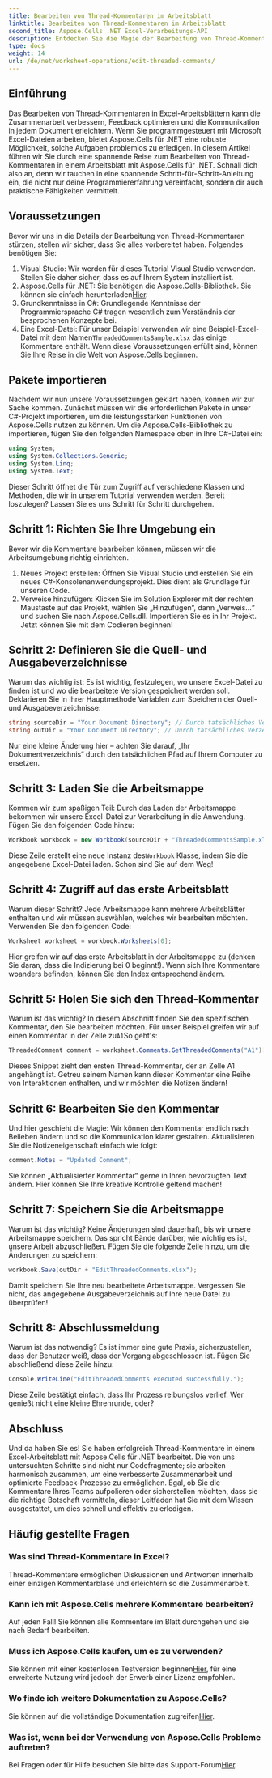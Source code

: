 ```yaml
---
title: Bearbeiten von Thread-Kommentaren im Arbeitsblatt
linktitle: Bearbeiten von Thread-Kommentaren im Arbeitsblatt
second_title: Aspose.Cells .NET Excel-Verarbeitungs-API
description: Entdecken Sie die Magie der Bearbeitung von Thread-Kommentaren in Excel mit Aspose.Cells für .NET! Folgen Sie unserer Schritt-für-Schritt-Anleitung und meistern Sie Ihre Dokumente mit Leichtigkeit.
type: docs
weight: 14
url: /de/net/worksheet-operations/edit-threaded-comments/
---
```

## Einführung
Das Bearbeiten von Thread-Kommentaren in Excel-Arbeitsblättern kann die Zusammenarbeit verbessern, Feedback optimieren und die Kommunikation in jedem Dokument erleichtern. Wenn Sie programmgesteuert mit Microsoft Excel-Dateien arbeiten, bietet Aspose.Cells für .NET eine robuste Möglichkeit, solche Aufgaben problemlos zu erledigen. In diesem Artikel führen wir Sie durch eine spannende Reise zum Bearbeiten von Thread-Kommentaren in einem Arbeitsblatt mit Aspose.Cells für .NET. Schnall dich also an, denn wir tauchen in eine spannende Schritt-für-Schritt-Anleitung ein, die nicht nur deine Programmiererfahrung vereinfacht, sondern dir auch praktische Fähigkeiten vermittelt.
## Voraussetzungen
Bevor wir uns in die Details der Bearbeitung von Thread-Kommentaren stürzen, stellen wir sicher, dass Sie alles vorbereitet haben. Folgendes benötigen Sie:
1. Visual Studio: Wir werden für dieses Tutorial Visual Studio verwenden. Stellen Sie daher sicher, dass es auf Ihrem System installiert ist.
2.  Aspose.Cells für .NET: Sie benötigen die Aspose.Cells-Bibliothek. Sie können sie einfach herunterladen[Hier](https://releases.aspose.com/cells/net/).
3. Grundkenntnisse in C#: Grundlegende Kenntnisse der Programmiersprache C# tragen wesentlich zum Verständnis der besprochenen Konzepte bei.
4.  Eine Excel-Datei: Für unser Beispiel verwenden wir eine Beispiel-Excel-Datei mit dem Namen`ThreadedCommentsSample.xlsx` das einige Kommentare enthält.
Wenn diese Voraussetzungen erfüllt sind, können Sie Ihre Reise in die Welt von Aspose.Cells beginnen.
## Pakete importieren
Nachdem wir nun unsere Voraussetzungen geklärt haben, können wir zur Sache kommen. Zunächst müssen wir die erforderlichen Pakete in unser C#-Projekt importieren, um die leistungsstarken Funktionen von Aspose.Cells nutzen zu können.
Um die Aspose.Cells-Bibliothek zu importieren, fügen Sie den folgenden Namespace oben in Ihre C#-Datei ein:
```csharp
using System;
using System.Collections.Generic;
using System.Linq;
using System.Text;
```
Dieser Schritt öffnet die Tür zum Zugriff auf verschiedene Klassen und Methoden, die wir in unserem Tutorial verwenden werden. 
Bereit loszulegen? Lassen Sie es uns Schritt für Schritt durchgehen.
## Schritt 1: Richten Sie Ihre Umgebung ein
Bevor wir die Kommentare bearbeiten können, müssen wir die Arbeitsumgebung richtig einrichten.
1. Neues Projekt erstellen: Öffnen Sie Visual Studio und erstellen Sie ein neues C#-Konsolenanwendungsprojekt. Dies dient als Grundlage für unseren Code.
2. Verweise hinzufügen: Klicken Sie im Solution Explorer mit der rechten Maustaste auf das Projekt, wählen Sie „Hinzufügen“, dann „Verweis…“ und suchen Sie nach Aspose.Cells.dll. Importieren Sie es in Ihr Projekt. 
Jetzt können Sie mit dem Codieren beginnen!
## Schritt 2: Definieren Sie die Quell- und Ausgabeverzeichnisse
Warum das wichtig ist: Es ist wichtig, festzulegen, wo unsere Excel-Datei zu finden ist und wo die bearbeitete Version gespeichert werden soll.
Deklarieren Sie in Ihrer Hauptmethode Variablen zum Speichern der Quell- und Ausgabeverzeichnisse:
```csharp
string sourceDir = "Your Document Directory"; // Durch tatsächliches Verzeichnis ersetzen
string outDir = "Your Document Directory"; // Durch tatsächliches Verzeichnis ersetzen
```
Nur eine kleine Änderung hier – achten Sie darauf, „Ihr Dokumentverzeichnis“ durch den tatsächlichen Pfad auf Ihrem Computer zu ersetzen. 
## Schritt 3: Laden Sie die Arbeitsmappe
Kommen wir zum spaßigen Teil: Durch das Laden der Arbeitsmappe bekommen wir unsere Excel-Datei zur Verarbeitung in die Anwendung.
Fügen Sie den folgenden Code hinzu:
```csharp
Workbook workbook = new Workbook(sourceDir + "ThreadedCommentsSample.xlsx");
```
 Diese Zeile erstellt eine neue Instanz des`Workbook` Klasse, indem Sie die angegebene Excel-Datei laden. Schon sind Sie auf dem Weg!
## Schritt 4: Zugriff auf das erste Arbeitsblatt
Warum dieser Schritt? Jede Arbeitsmappe kann mehrere Arbeitsblätter enthalten und wir müssen auswählen, welches wir bearbeiten möchten.
Verwenden Sie den folgenden Code:
```csharp
Worksheet worksheet = workbook.Worksheets[0];
```
Hier greifen wir auf das erste Arbeitsblatt in der Arbeitsmappe zu (denken Sie daran, dass die Indizierung bei 0 beginnt!). Wenn sich Ihre Kommentare woanders befinden, können Sie den Index entsprechend ändern.
## Schritt 5: Holen Sie sich den Thread-Kommentar
Warum ist das wichtig? In diesem Abschnitt finden Sie den spezifischen Kommentar, den Sie bearbeiten möchten.
 Für unser Beispiel greifen wir auf einen Kommentar in der Zelle zu`A1`So geht's:
```csharp
ThreadedComment comment = worksheet.Comments.GetThreadedComments("A1")[0];
```
Dieses Snippet zieht den ersten Thread-Kommentar, der an Zelle A1 angehängt ist. Getreu seinem Namen kann dieser Kommentar eine Reihe von Interaktionen enthalten, und wir möchten die Notizen ändern!
## Schritt 6: Bearbeiten Sie den Kommentar
Und hier geschieht die Magie: Wir können den Kommentar endlich nach Belieben ändern und so die Kommunikation klarer gestalten.
Aktualisieren Sie die Notizeneigenschaft einfach wie folgt:
```csharp
comment.Notes = "Updated Comment";
```
Sie können „Aktualisierter Kommentar“ gerne in Ihren bevorzugten Text ändern. Hier können Sie Ihre kreative Kontrolle geltend machen!
## Schritt 7: Speichern Sie die Arbeitsmappe
Warum ist das wichtig? Keine Änderungen sind dauerhaft, bis wir unsere Arbeitsmappe speichern. Das spricht Bände darüber, wie wichtig es ist, unsere Arbeit abzuschließen.
Fügen Sie die folgende Zeile hinzu, um die Änderungen zu speichern:
```csharp
workbook.Save(outDir + "EditThreadedComments.xlsx");
```
Damit speichern Sie Ihre neu bearbeitete Arbeitsmappe. Vergessen Sie nicht, das angegebene Ausgabeverzeichnis auf Ihre neue Datei zu überprüfen!
## Schritt 8: Abschlussmeldung
Warum ist das notwendig? Es ist immer eine gute Praxis, sicherzustellen, dass der Benutzer weiß, dass der Vorgang abgeschlossen ist.
Fügen Sie abschließend diese Zeile hinzu:
```csharp
Console.WriteLine("EditThreadedComments executed successfully.");
```
Diese Zeile bestätigt einfach, dass Ihr Prozess reibungslos verlief. Wer genießt nicht eine kleine Ehrenrunde, oder?
## Abschluss
Und da haben Sie es! Sie haben erfolgreich Thread-Kommentare in einem Excel-Arbeitsblatt mit Aspose.Cells für .NET bearbeitet. Die von uns untersuchten Schritte sind nicht nur Codefragmente; sie arbeiten harmonisch zusammen, um eine verbesserte Zusammenarbeit und optimierte Feedback-Prozesse zu ermöglichen. Egal, ob Sie die Kommentare Ihres Teams aufpolieren oder sicherstellen möchten, dass sie die richtige Botschaft vermitteln, dieser Leitfaden hat Sie mit dem Wissen ausgestattet, um dies schnell und effektiv zu erledigen.
## Häufig gestellte Fragen
### Was sind Thread-Kommentare in Excel?
Thread-Kommentare ermöglichen Diskussionen und Antworten innerhalb einer einzigen Kommentarblase und erleichtern so die Zusammenarbeit.
### Kann ich mit Aspose.Cells mehrere Kommentare bearbeiten?
Auf jeden Fall! Sie können alle Kommentare im Blatt durchgehen und sie nach Bedarf bearbeiten.
### Muss ich Aspose.Cells kaufen, um es zu verwenden?
 Sie können mit einer kostenlosen Testversion beginnen[Hier](https://releases.aspose.com/), für eine erweiterte Nutzung wird jedoch der Erwerb einer Lizenz empfohlen.
### Wo finde ich weitere Dokumentation zu Aspose.Cells?
 Sie können auf die vollständige Dokumentation zugreifen[Hier](https://reference.aspose.com/cells/net/).
### Was ist, wenn bei der Verwendung von Aspose.Cells Probleme auftreten?
Bei Fragen oder für Hilfe besuchen Sie bitte das Support-Forum[Hier](https://forum.aspose.com/c/cells/9).
